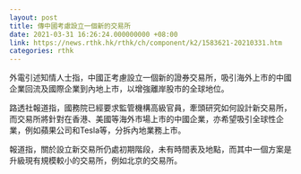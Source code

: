 ```yaml
---
layout: post
title: 傳中國考慮設立一個新的交易所
date: 2021-03-31 16:26:24.000000000 +08:00
link: https://news.rthk.hk/rthk/ch/component/k2/1583621-20210331.htm
categories: rthk
---
```


外電引述知情人士指，中國正考慮設立一個新的證券交易所，吸引海外上市的中國企業回流及國際企業到內地上市，以增強離岸股市的全球地位。

路透社報道指，國務院已經要求監管機構高級官員，牽頭研究如何設計新交易所，而交易所將針對在香港、美國等海外市場上市的中國企業，亦希望吸引全球性企業，例如蘋果公司和Tesla等，分拆內地業務上市。

報道指，關於設立新交易所仍處初期階段，未有時間表及地點，而其中一個方案是升級現有規模較小的交易所，例如北京的交易所。
